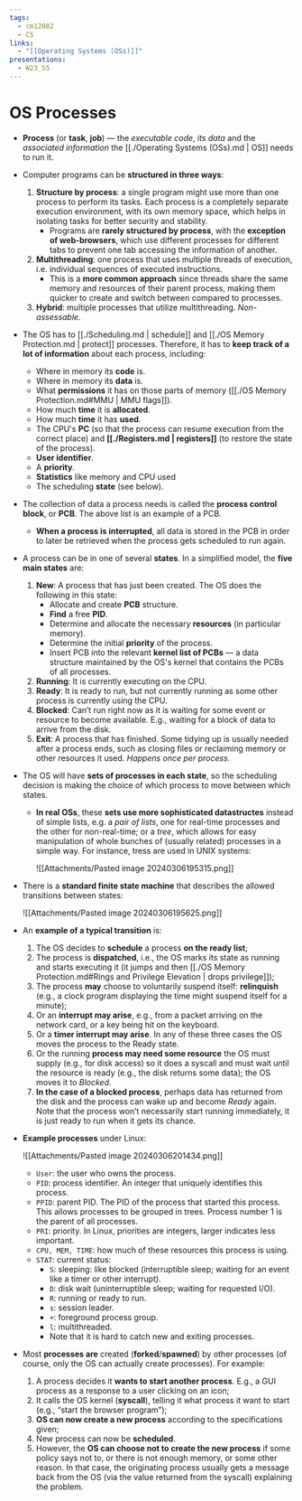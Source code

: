 ```yaml
---
tags:
  - cm12002
  - CS
links:
  - "[[Operating Systems (OSs)]]"
presentations:
  - W23_S5
---
```

# OS Processes
- **Process** (or **task**, **job**) — the *executable code*, *its data* and the *associated information* the [[./Operating Systems (OSs).md | OS]] needs to run it.

- Computer programs can be **structured in three ways**:
    1. **Structure by process**: a single program might use more than one process to perform its tasks. Each process is a completely separate execution environment, with its own memory space, which helps in isolating tasks for better security and stability. 
        - Programs are **rarely structured by process**, with the **exception of web-browsers**, which use different processes for different tabs to prevent one tab accessing the information of another.
    2. **Multithreading**: one process that uses multiple threads of execution, i.e. individual sequences of executed instructions.
        - This is a **more common approach** since threads share the same memory and resources of their parent process, making them quicker to create and switch between compared to processes. 
    3. **Hybrid**: multiple processes that utilize multithreading. *Non-assessable.*

- The OS has to [[./Scheduling.md | schedule]] and [[./OS Memory Protection.md | protect]] processes. Therefore, it has to **keep track of a lot of information** about each process, including:
    - Where in memory its **code** is.
    - Where in memory its **data** is.
    - What **permissions** it has on those parts of memory ([[./OS Memory Protection.md#MMU | MMU flags]]).
    - How much **time** it is **allocated**.
    - How much **time** it has **used**.
    - The CPU's **PC** (so that the process can resume execution from the correct place) and **[[./Registers.md | registers]]** (to restore the state of the process).
    - **User identifier**.
    - A **priority**.
    - **Statistics** like memory and CPU used
    - The scheduling **state** (see below).

- The collection of data a process needs is called the **process control block**, or **PCB**. The above list is an example of a PCB.
    - **When a process is interrupted**, all data is stored in the PCB in order to later be retrieved when the process gets scheduled to run again.

- A process can be in one of several **states**. In a simplified model, the **five main states** are:
    1. **New**: A process that has just been created. The OS does the following in this state:
        - Allocate and create **PCB** structure.
        - **Find** a free **PID**.
        - Determine and allocate the necessary **resources** (in particular memory).
        - Determine the initial **priority** of the process.
        - Insert PCB into the relevant **kernel list of PCBs** — a data structure maintained by the OS's kernel that contains the PCBs of all processes.
    2. **Running**: It is currently executing on the CPU.
    3. **Ready**: It is ready to run, but not currently running as some other process is currently using the CPU.
    4. **Blocked**: Can’t run right now as it is waiting for some event or resource to become available. E.g., waiting for a block of data to arrive from the disk.
    5. **Exit**: A process that has finished. Some tidying up is usually needed after a process ends, such as closing files or reclaiming memory or other resources it used. *Happens once per process.*

- The OS will have **sets of processes in each state**, so the scheduling decision is making the choice of which process to move between which states.
    - **In real OSs**, these **sets use more sophisticated datastructes** instead of simple lists, e.g. a *pair of lists*, one for real-time processes and the other for non-real-time; or a *tree*, which allows for easy manipulation of whole bunches of (usually related) processes in a simple way. For instance, tress are used in UNIX systems:

        ![[Attachments/Pasted image 20240306195315.png]]

- There is a **standard finite state machine** that describes the allowed transitions between states:

    ![[Attachments/Pasted image 20240306195625.png]]

- An **example of a typical transition** is:
    1. The OS decides to **schedule** a process **on the ready list**;
    2. The process is **dispatched**, i.e., the OS marks its state as running and starts executing it (it jumps and then [[./OS Memory Protection.md#Rings and Privilege Elevation | drops privilege]]);
    3. The process **may** choose to voluntarily suspend itself: **relinquish** (e.g., a clock program displaying the time might suspend itself for a minute);
    4. Or an **interrupt may arise**, e.g., from a packet arriving on the network card, or a key being hit on the keyboard.
    5. Or a **timer interrupt may arise**. In any of these three cases the OS moves the process to the Ready state.
    6. Or the running **process may need some resource** the OS must supply (e.g., for disk access) so it does a syscall and must wait until the resource is ready (e.g., the disk returns some data); the OS moves it to *Blocked*.
    7. **In the case of a blocked process**, perhaps data has returned from the disk and the process can wake up and become *Ready* again. Note that the process won’t necessarily start running immediately, it is just ready to run when it gets its chance.

- **Example processes** under Linux:

    ![[Attachments/Pasted image 20240306201434.png]]

    - `User`: the user who owns the process.
    - `PID`: process identifier. An integer that uniquely identifies this process.
    - `PPID`: parent PID. The PID of the process that started this process. This allows processes to be grouped in trees. Process number 1 is the parent of all processes.
    - `PRI`: priority. In Linux, priorities are integers, larger indicates less important.
    - `CPU, MEM, TIME`: how much of these resources this process is using.
    - `STAT`: current status:
        - `S`: sleeping: like blocked (interruptible sleep; waiting for an event like a timer or other interrupt).
        - `D`: disk wait (uninterruptible sleep; waiting for requested I/O).
        - `R`: running or ready to run.
        - `s`: session leader.
        - `+`: foreground process group.
        - `l`: multithreaded.
        - Note that it is hard to catch new and exiting processes.

- Most **processes are** created (**forked**/**spawned**) by other processes (of course, only the OS can actually create processes). For example:
    1. A process decides it **wants to start another process**. E.g., a GUI process as a response to a user clicking on an icon;
    2. It calls the OS kernel (**syscall**), telling it what process it want to start (e.g., “start the browser program”);
    3. **OS can now create a new process** according to the specifications given;
    4. New process can now be **scheduled**.
    5. However, the **OS can choose not to create the new process** if some policy says not to, or there is not enough memory, or some other reason. In that case, the originating process usually gets a message back from the OS (via the value returned from the syscall) explaining the problem.
